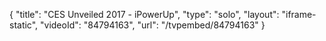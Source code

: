 {
    "title": "CES Unveiled 2017 - iPowerUp",
    "type": "solo",
    "layout": "iframe-static",
    "videoId": "84794163",
    "url": "\/tvpembed\/84794163"
}